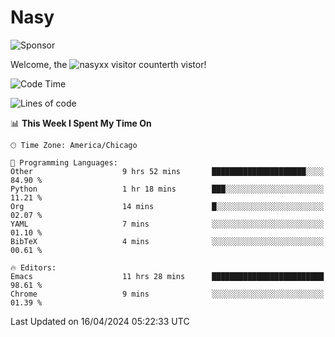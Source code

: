 # Nasy

<!--
<p align="center">
<img height="200" src="https://github-readme-stats.vercel.app/api?username=nasyxx&count_private=true&show_icons=true&theme=dracula&include_all_commits=true"/>
<img height="200" src="https://github-readme-stats.vercel.app/api/top-langs/?username=nasyxx&theme=dracula&hide=html,jupyter+notebook&count_private=true&show_icons=true"/>
</p>

  
----------------
-->

![Sponsor](https://img.shields.io/static/v1.svg?label=Sponsor&message=%E2%9D%A4&logo=GitHub&style=flat&color=pink)
 
Welcome, the ![nasyxx visitor counter](https://count.getloli.com/get/@nasyxx?theme=rule34)th vistor!
 
<!--START_SECTION:waka-->
![Code Time](http://img.shields.io/badge/Code%20Time-4%2C388%20hrs%2015%20mins-blue)

![Lines of code](https://img.shields.io/badge/From%20Hello%20World%20I%27ve%20Written-6.3%20million%20lines%20of%20code-blue)

📊 **This Week I Spent My Time On** 

```text
🕑︎ Time Zone: America/Chicago

💬 Programming Languages: 
Other                    9 hrs 52 mins       █████████████████████░░░░   84.90 % 
Python                   1 hr 18 mins        ███░░░░░░░░░░░░░░░░░░░░░░   11.21 % 
Org                      14 mins             █░░░░░░░░░░░░░░░░░░░░░░░░   02.07 % 
YAML                     7 mins              ░░░░░░░░░░░░░░░░░░░░░░░░░   01.10 % 
BibTeX                   4 mins              ░░░░░░░░░░░░░░░░░░░░░░░░░   00.61 % 

🔥 Editors: 
Emacs                    11 hrs 28 mins      █████████████████████████   98.61 % 
Chrome                   9 mins              ░░░░░░░░░░░░░░░░░░░░░░░░░   01.39 % 
```


 Last Updated on 16/04/2024 05:22:33 UTC
<!--END_SECTION:waka-->

<!-- ![visitors](https://visitor-badge.laobi.icu/badge?page_id=nasyxx.nasyxx) -->
